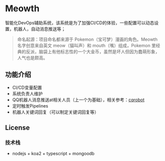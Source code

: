 # Meowth

智能化DevOps辅助系统，该系统是为了加强CI/CD的体验，一些配置可以动态设置，机器人，自动消息推送等；


>  命名起源：项目命名都来源于 Pokemon（宝可梦）漫画的角色。Meowth 名字创意来自英文 meow（猫叫声）和 mouth（嘴）组成，Pokemon 里经典的反派，脑袋上有他标志性的一个大金币，虽然是坏人但因为蠢萌形象，人气也是颇高。

## 功能介绍

- CI/CD变量配置
- 系统负责人维护
- QQ机器人消息推送at相关人员（上一个为基础），相关参考：[cqrobot](https://github.com/1ziton/cqrobot)
- 定时触发Pipelines
- 机器人关键词回复（可以制定关键词回复等）

## License


### 技术栈

- nodejs + koa2 + typescript + mongoodb


